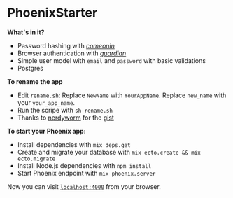 # PhoenixStarter

**What's in it?**
  * Password hashing with [*comeonin*](https://github.com/riverrun/comeonin)
  * Browser authentication with
    [*guardian*](https://github.com/ueberauth/guardian)
  * Simple user model with `email` and `password` with basic validations
  * Postgres

**To rename the app**
  * Edit `rename.sh`: Replace `NewName` with `YourAppName`. Replace `new_name`
    with your `your_app_name`.
  * Run the scripe with `sh rename.sh`
  * Thanks to [nerdyworm](https://gist.github.com/nerdyworm) for the
    [gist](https://gist.github.com/nerdyworm/3d623b13bf0d6d664373e2f501f16423)

**To start your Phoenix app:**

  * Install dependencies with `mix deps.get`
  * Create and migrate your database with `mix ecto.create && mix ecto.migrate`
  * Install Node.js dependencies with `npm install`
  * Start Phoenix endpoint with `mix phoenix.server`

Now you can visit [`localhost:4000`](http://localhost:4000) from your browser.
